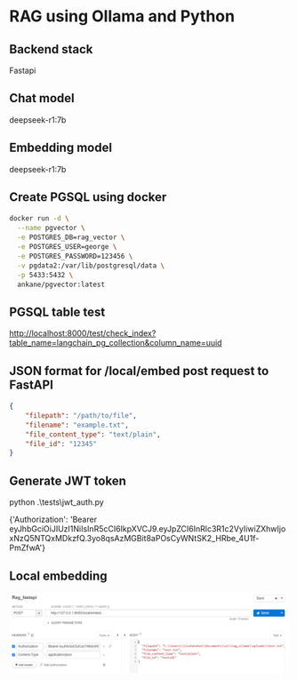 # RAG using Ollama and Python

## Backend stack

Fastapi

## Chat model

deepseek-r1:7b

## Embedding model

deepseek-r1:7b

## Create PGSQL using docker

```bash
docker run -d \
  --name pgvector \
  -e POSTGRES_DB=rag_vector \
  -e POSTGRES_USER=george \
  -e POSTGRES_PASSWORD=123456 \
  -v pgdata2:/var/lib/postgresql/data \
  -p 5433:5432 \
  ankane/pgvector:latest
```

## PGSQL table test

[http://localhost:8000/test/check_index?table_name=langchain_pg_collection&column_name=uuid](http://localhost:8000/test/check_index?table_name=langchain_pg_collection&column_name=uuid)

## JSON format for /local/embed post request to FastAPI

```json
{
    "filepath": "/path/to/file",
    "filename": "example.txt",
    "file_content_type": "text/plain",
    "file_id": "12345"
}
```

## Generate JWT token

python .\tests\jwt_auth.py

{'Authorization': 'Bearer eyJhbGciOiJIUzI1NiIsInR5cCI6IkpXVCJ9.eyJpZCI6InRlc3R1c2VyIiwiZXhwIjoxNzQ5NTQxMDkzfQ.3yo8qsAzMGBit8aPOsCyWNtSK2_HRbe_4U1f-PmZfwA'}

## Local embedding

![alt text](image.png)